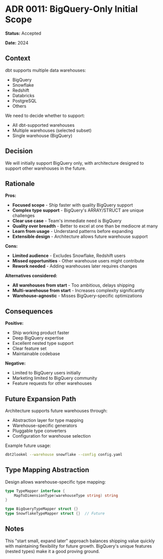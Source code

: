 # ADR 0011: BigQuery-Only Initial Scope

**Status:** Accepted

**Date:** 2024

## Context

dbt supports multiple data warehouses:
- BigQuery
- Snowflake
- Redshift
- Databricks
- PostgreSQL
- Others

We need to decide whether to support:
- All dbt-supported warehouses
- Multiple warehouses (selected subset)
- Single warehouse (BigQuery)

## Decision

We will initially support BigQuery only, with architecture designed to support other warehouses in the future.

## Rationale

**Pros:**
- **Focused scope** - Ship faster with quality BigQuery support
- **Complex type support** - BigQuery's ARRAY/STRUCT are unique challenges
- **Clear use case** - Team's immediate need is BigQuery
- **Quality over breadth** - Better to excel at one than be mediocre at many
- **Learn from usage** - Understand patterns before expanding
- **Extensible design** - Architecture allows future warehouse support

**Cons:**
- **Limited audience** - Excludes Snowflake, Redshift users
- **Missed opportunities** - Other warehouse users might contribute
- **Rework needed** - Adding warehouses later requires changes

**Alternatives considered:**
- **All warehouses from start** - Too ambitious, delays shipping
- **Multi-warehouse from start** - Increases complexity significantly
- **Warehouse-agnostic** - Misses BigQuery-specific optimizations

## Consequences

**Positive:**
- Ship working product faster
- Deep BigQuery expertise
- Excellent nested type support
- Clear feature set
- Maintainable codebase

**Negative:**
- Limited to BigQuery users initially
- Marketing limited to BigQuery community
- Feature requests for other warehouses

## Future Expansion Path

Architecture supports future warehouses through:
- Abstraction layer for type mapping
- Warehouse-specific generators
- Pluggable type converters
- Configuration for warehouse selection

Example future usage:
```bash
dbt2lookml --warehouse snowflake --config config.yaml
```

## Type Mapping Abstraction

Design allows warehouse-specific type mapping:
```go
type TypeMapper interface {
    MapToDimensionType(warehouseType string) string
}

type BigQueryTypeMapper struct {}
type SnowflakeTypeMapper struct {}  // Future
```

## Notes

This "start small, expand later" approach balances shipping value quickly with maintaining flexibility for future growth. BigQuery's unique features (nested types) make it a good proving ground.

